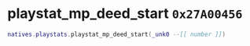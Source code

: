 # playstat_mp_deed_start `0x27A00456`

```lua
natives.playstats.playstat_mp_deed_start(_unk0 --[[ number ]])
```